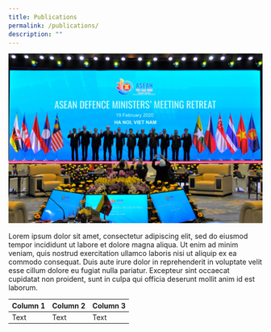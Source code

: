 ```yaml
---
title: Publications
permalink: /publications/
description: ""
---
```

![](/images/20200219.jpg)

Lorem ipsum dolor sit amet, consectetur adipiscing elit, sed do eiusmod tempor incididunt ut labore et dolore magna aliqua. Ut enim ad minim veniam, quis nostrud exercitation ullamco laboris nisi ut aliquip ex ea commodo consequat. Duis aute irure dolor in reprehenderit in voluptate velit esse cillum dolore eu fugiat nulla pariatur. Excepteur sint occaecat cupidatat non proident, sunt in culpa qui officia deserunt mollit anim id est laborum.



| Column 1 | Column 2 | Column 3 |
| -------- | -------- | -------- |
| Text     | Text     | Text     |


[](/files/Sample_PDF_File.pdf)


